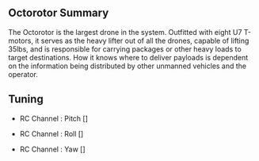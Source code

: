 ## Octorotor Summary

The Octorotor is the largest drone in the system. Outfitted with eight U7 T-motors, it serves as the heavy lifter out of all the drones, capable of lifting 35lbs, and is responsible for carrying packages or other heavy loads to target destinations. How it knows where to deliver payloads is dependent on the information being distributed by other unmanned vehicles and the operator. 

## Tuning

* RC Channel : Pitch \[\]

* RC Channel : Roll \[\]

* RC Channel : Yaw \[\]


